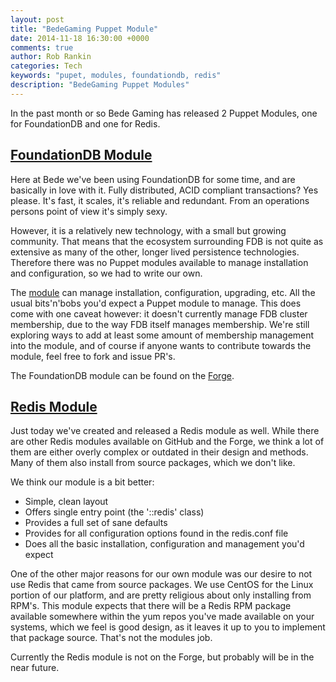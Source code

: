 ```yaml
---
layout: post
title: "BedeGaming Puppet Module"
date: 2014-11-18 16:30:00 +0000
comments: true
author: Rob Rankin
categories: Tech
keywords: "pupet, modules, foundationdb, redis"
description: "BedeGaming Puppet Modules"
---
```

In the past month or so Bede Gaming has released 2 Puppet Modules, one for FoundationDB and one for Redis.

<!-- more -->

[FoundationDB Module](https://github.com/BedeGaming/puppet-foundationdb)
---
Here at Bede we've been using FoundationDB for some time, and are basically in love with it.  Fully distributed, ACID compliant transactions?  Yes please.  It's fast, it scales, it's reliable and redundant.  From an operations persons point of view it's simply sexy.

However, it is a relatively new technology, with a small but growing community.  That means that the ecosystem surrounding FDB is not quite as extensive as many of the other, longer lived persistence technologies.  Therefore there was no Puppet modules available to manage installation and configuration, so we had to write our own.

The [module](https://github.com/BedeGaming/puppet-foundationdb) can manage installation, configuration, upgrading, etc.  All the usual bits'n'bobs you'd expect a Puppet module to manage.  This does come with one caveat however:  it doesn't currently manage FDB cluster membership, due to the way FDB itself manages membership.  We're still exploring ways to add at least some amount of membership management into the module, and of course if anyone wants to contribute towards the module, feel free to fork and issue PR's.

The FoundationDB module can be found on the [Forge](https://forge.puppetlabs.com/bedegaming/foundationdb).

[Redis Module](https://github.com/BedeGaming/puppet-redis)
---
Just today we've created and released a Redis module as well.  While there are other Redis modules available on GitHub and the Forge, we think a lot of them are either overly complex or outdated in their design and methods.  Many of them also install from source packages, which we don't like.

We think our module is a bit better:

* Simple, clean layout
* Offers single entry point (the '::redis' class)
* Provides a full set of sane defaults
* Provides for all configuration options found in the redis.conf file
* Does all the basic installation, configuration and management you'd expect

One of the other major reasons for our own module was our desire to not use Redis that came from source packages.  We use CentOS for the Linux portion of our platform, and are pretty religious about only installing from RPM's.  This module expects that there will be a Redis RPM package available somewhere within the yum repos you've made available on your systems, which we feel is good design, as it leaves it up to you to implement that package source.  That's not the modules job.

Currently the Redis module is not on the Forge, but probably will be in the near future.